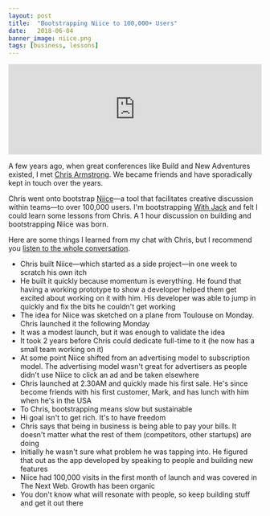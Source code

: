 ```yaml
---
layout: post
title:  "Bootstrapping Niice to 100,000+ Users"
date:   2018-06-04
banner_image: niice.png
tags: [business, lessons]
---
```


<iframe src='https://share.transistor.fm/e/980b92d2' width='100%' height='180' frameborder='0' scrolling='no' seamless='true'></iframe>

A few years ago, when great conferences like Build and New Adventures existed, I met <a href="https://twitter.com/armstrong">Chris Armstrong</a>. We became friends and have sporadically kept in touch over the years.

Chris went onto bootstrap <a href="https://niice.co/">Niice</a>—a tool that facilitates creative discussion within teams—to over 100,000 users. I'm bootstrapping <a href="https://withjack.co.uk">With Jack</a> and felt I could learn some lessons from Chris. A 1 hour discussion on building and bootstrapping Niice was born.

Here are some things I learned from my chat with Chris, but I recommend you <a href="https://share.transistor.fm/s/980b92d2">listen to the whole conversation</a>.

* Chris built Niice—which started as a side project—in one week to scratch his own itch
* He built it quickly because momentum is everything. He found that having a working prototype to show a developer helped them get excited about working on it with him. His developer was able to jump in quickly and fix the bits he couldn't get working
* The idea for Niice was sketched on a plane from Toulouse on Monday. Chris launched it the following Monday
* It was a modest launch, but it was enough to validate the idea
* It took 2 years before Chris could dedicate full-time to it (he now has a small team working on it)
* At some point Niice shifted from an advertising model to subscription model. The advertising model wasn't great for advertisers as people didn't use Niice to click an ad and be taken elsewhere
* Chris launched at 2.30AM and quickly made his first sale. He's since become friends with his first customer, Mark, and has lunch with him when he's in the USA
* To Chris, bootstrapping means slow but sustainable
* Hi goal isn't to get rich. It's to have freedom
* Chris says that being in business is being able to pay your bills. It doesn't matter what the rest of them (competitors, other startups) are doing
* Initially he wasn't sure what problem he was tapping into. He figured that out as the app developed by speaking to people and building new features
* Niice had 100,000 visits in the first month of launch and was covered in The Next Web. Growth has been organic
* You don't know what will resonate with people, so keep building stuff and get it out there